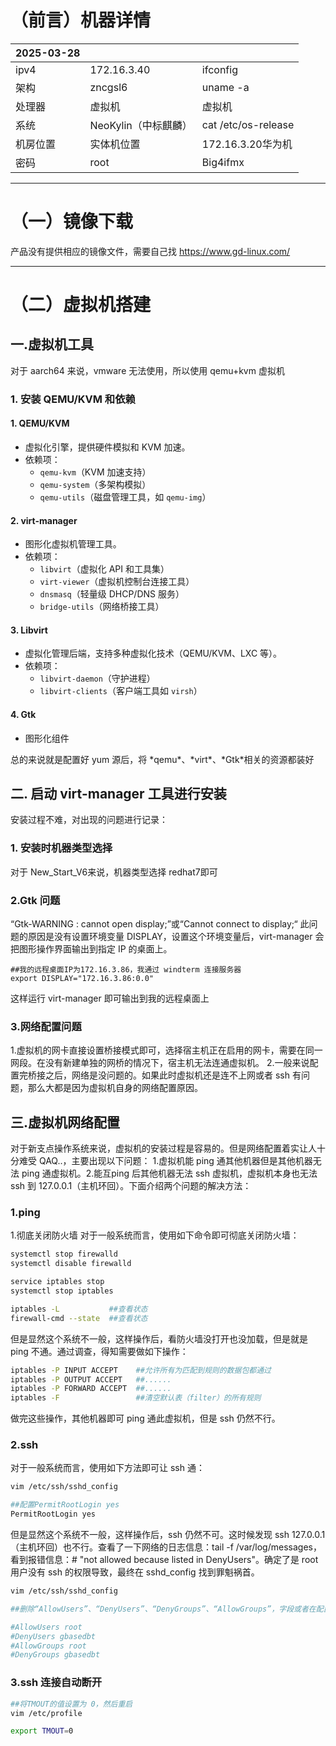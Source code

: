 # （前言）机器详情

| 2025-03-28 |                |                     |
| ---------- | -------------- | ------------------- |
| ipv4       | 172.16.3.40    | ifconfig            |
| 架构         | zncgsl6        | uname -a            |
| 处理器        | 虚拟机            | 虚拟机                 |
| 系统         | NeoKylin（中标麒麟） | cat /etc/os-release |
| 机房位置       | 实体机位置          | 172.16.3.20华为机      |
| 密码         | root           | Big4ifmx            |

---

# （一）镜像下载
产品没有提供相应的镜像文件，需要自己找
https://www.gd-linux.com/

---

# （二）虚拟机搭建
## 一.虚拟机工具
对于 aarch64 来说，vmware 无法使用，所以使用 qemu+kvm 虚拟机
### 1. 安装 QEMU/KVM 和依赖
#### 1. **QEMU/KVM**  
   - 虚拟化引擎，提供硬件模拟和 KVM 加速。
   - 依赖项：  
     - `qemu-kvm`（KVM 加速支持）
     - `qemu-system`（多架构模拟）
     - `qemu-utils`（磁盘管理工具，如 `qemu-img`）
#### 2. **virt-manager**  
   - 图形化虚拟机管理工具。
   - 依赖项：  
     - `libvirt`（虚拟化 API 和工具集）
     - `virt-viewer`（虚拟机控制台连接工具）
     - `dnsmasq`（轻量级 DHCP/DNS 服务）
     - `bridge-utils`（网络桥接工具）
#### 3. **Libvirt**  
   - 虚拟化管理后端，支持多种虚拟化技术（QEMU/KVM、LXC 等）。
   - 依赖项：  
     - `libvirt-daemon`（守护进程）
     - `libvirt-clients`（客户端工具如 `virsh`）
#### 4. **Gtk**
   - 图形化组件

总的来说就是配置好 yum 源后，将 \*qemu\*、\*virt\*、\*Gtk\*相关的资源都装好


## 二. 启动 virt-manager 工具进行安装
安装过程不难，对出现的问题进行记录：
### 1. 安装时机器类型选择
对于 New_Start_V6来说，机器类型选择 redhat7即可

### 2.Gtk 问题
“Gtk-WARNING : cannot open display;”或“Cannot connect to display;“
此问题的原因是没有设置环境变量 DISPLAY，设置这个环境变量后，virt-manager 会把图形操作界面输出到指定 IP 的桌面上。
```shell
##我的远程桌面IP为172.16.3.86，我通过 windterm 连接服务器
export DISPLAY="172.16.3.86:0.0"
```
这样运行 virt-manager 即可输出到我的远程桌面上

### 3.网络配置问题
1.虚拟机的网卡直接设置桥接模式即可，选择宿主机正在启用的网卡，需要在同一网段。在没有新建单独的网桥的情况下，宿主机无法连通虚拟机。
2.一般来说配置完桥接之后，网络是没问题的。如果此时虚拟机还是连不上网或者 ssh 有问题，那么大都是因为虚拟机自身的网络配置原因。 


## 三.虚拟机网络配置
对于新支点操作系统来说，虚拟机的安装过程是容易的。但是网络配置着实让人十分难受 QAQ..，主要出现以下问题： 1.虚拟机能 ping 通其他机器但是其他机器无法 ping 通虚拟机。2.能互ping 后其他机器无法 ssh 虚拟机，虚拟机本身也无法 ssh 到 127.0.0.1（主机环回）。下面介绍两个问题的解决方法：
### 1.ping
1.彻底关闭防火墙
对于一般系统而言，使用如下命令即可彻底关闭防火墙：
```bash
systemctl stop firewalld
systemctl disable firewalld

service iptables stop
systemctl stop iptables

iptables -L           ##查看状态
firewall-cmd --state  ##查看状态
```
但是显然这个系统不一般，这样操作后，看防火墙没打开也没加载，但是就是ping 不通。通过调查，得知需要做如下操作：
```bash
iptables -P INPUT ACCEPT    ##允许所有为匹配到规则的数据包都通过
iptables -P OUTPUT ACCEPT   ##......
iptables -P FORWARD ACCEPT  ##......
iptables -F                 ##清空默认表（filter）的所有规则
```
做完这些操作，其他机器即可 ping 通此虚拟机，但是 ssh 仍然不行。

### 2.ssh
对于一般系统而言，使用如下方法即可让 ssh 通：
```bash
vim /etc/ssh/sshd_config

##配置PermitRootLogin yes
PermitRootLogin yes
```
但是显然这个系统不一般，这样操作后，ssh 仍然不可。这时候发现 ssh 127.0.0.1（主机环回）也不行。查看了一下网络的日志信息：tail -f /var/log/messages，看到报错信息：# "not allowed because listed in DenyUsers"。确定了是 root 用户没有 ssh 的权限导致，最终在 sshd_config 找到罪魁祸首。
```bash
vim /etc/ssh/sshd_config

##删除“AllowUsers”、“DenyUsers”、“DenyGroups”、“AllowGroups”，字段或者在配置项前添加“#”：

#AllowUsers root
#DenyUsers gbasedbt
#AllowGroups root
#DenyGroups gbasedbt
```

### 3.ssh 连接自动断开
```bash
##将TMOUT的值设置为 0，然后重启
vim /etc/profile

export TMOUT=0
```

